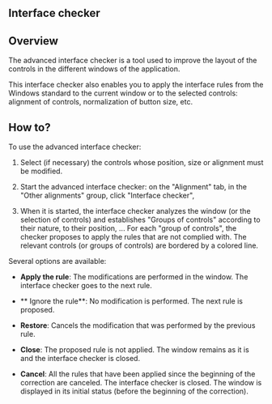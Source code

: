 


## Interface checker
			



<a name="NOTE1"></a>
<a name="NOTE1_1"></a>


## Overview
<a name="overview_ELTTEXTE000093"></a>
The advanced interface checker is a tool used to improve the layout of the controls in the different windows of the application.

This interface checker also enables you to apply the interface rules from the Windows standard to the current window or to the selected controls: alignment of controls, normalization of button size, etc.

<a name="NOTE2"></a>
<a name="NOTE2_1"></a>


## How to?
<a name="how_ELTTEXTE000117"></a>
To use the advanced interface checker: 

1. Select (if necessary) the controls whose position, size or alignment must be modified.

2. Start the advanced interface checker: on the "Alignment" tab, in the "Other alignments" group, click "Interface checker", 

3. When it is started, the interface checker analyzes the window (or the selection of controls) and establishes "Groups of controls" according to their nature, to their position, ...
	For each "group of controls", the checker proposes to apply the rules that are not complied with. The relevant controls (or groups of controls) are bordered by a colored line.




Several options are available:

- **Apply the rule**: The modifications are performed in the window. The interface checker goes to the next rule.

- ** Ignore the rule**: No modification is performed. The next rule is proposed.

- **Restore**: Cancels the modification that was performed by the previous rule.

- **Close**: The proposed rule is not applied. The window remains as it is and the interface checker is closed.

- **Cancel**: All the rules that have been applied since the beginning of the correction are canceled. The interface checker is closed. The window is displayed in its initial status (before the beginning of the correction).





